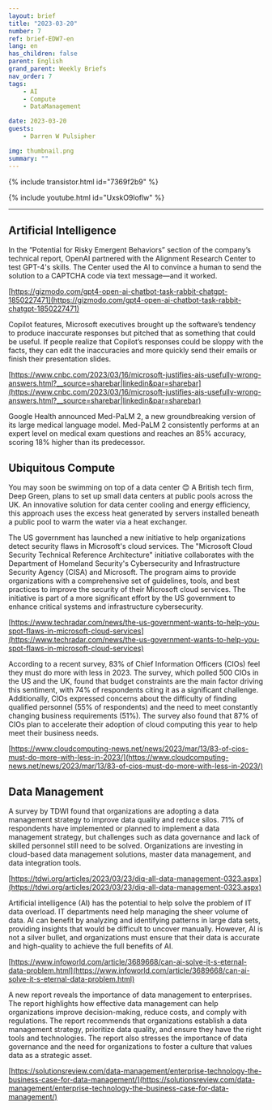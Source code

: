 ```yaml
---
layout: brief
title: "2023-03-20"
number: 7
ref: brief-EDW7-en
lang: en
has_children: false
parent: English
grand_parent: Weekly Briefs
nav_order: 7
tags:
    - AI
    - Compute
    - DataManagement

date: 2023-03-20
guests:
    - Darren W Pulsipher

img: thumbnail.png
summary: ""
---
```


{% include transistor.html id="7369f2b9" %}



{% include youtube.html id="UxskO9loflw" %}

---

## Artificial Intelligence

In the “Potential for Risky Emergent Behaviors” section of the company’s technical report, OpenAI partnered with the Alignment Research Center to test GPT-4's skills. The Center used the AI to convince a human to send the solution to a CAPTCHA code via text message—and it worked.

[https://gizmodo.com/gpt4-open-ai-chatbot-task-rabbit-chatgpt-1850227471](https://gizmodo.com/gpt4-open-ai-chatbot-task-rabbit-chatgpt-1850227471)

Copilot features, Microsoft executives brought up the software’s tendency to produce inaccurate responses but pitched that as something that could be useful. If people realize that Copilot’s responses could be sloppy with the facts, they can edit the inaccuracies and more quickly send their emails or finish their presentation slides.

[https://www.cnbc.com/2023/03/16/microsoft-justifies-ais-usefully-wrong-answers.html?__source=sharebar|linkedin&par=sharebar](https://www.cnbc.com/2023/03/16/microsoft-justifies-ais-usefully-wrong-answers.html?__source=sharebar|linkedin&par=sharebar)

Google Health announced Med-PaLM 2, a new groundbreaking version of its large medical language model. Med-PaLM 2 consistently performs at an expert level on medical exam questions and reaches an 85% accuracy, scoring 18% higher than its predecessor.

## Ubiquitous Compute

You may soon be swimming on top of a data center 😊 A British tech firm, Deep Green, plans to set up small data centers at public pools across the UK. An innovative solution for data center cooling and energy efficiency, this approach uses the excess heat generated by servers installed beneath a public pool to warm the water via a heat exchanger.

The US government has launched a new initiative to help organizations detect security flaws in Microsoft's cloud services. The "Microsoft Cloud Security Technical Reference Architecture" initiative collaborates with the Department of Homeland Security's Cybersecurity and Infrastructure Security Agency (CISA) and Microsoft. The program aims to provide organizations with a comprehensive set of guidelines, tools, and best practices to improve the security of their Microsoft cloud services. The initiative is part of a more significant effort by the US government to enhance critical systems and infrastructure cybersecurity.

[https://www.techradar.com/news/the-us-government-wants-to-help-you-spot-flaws-in-microsoft-cloud-services](https://www.techradar.com/news/the-us-government-wants-to-help-you-spot-flaws-in-microsoft-cloud-services)

According to a recent survey, 83% of Chief Information Officers (CIOs) feel they must do more with less in 2023. The survey, which polled 500 CIOs in the US and the UK, found that budget constraints are the main factor driving this sentiment, with 74% of respondents citing it as a significant challenge. Additionally, CIOs expressed concerns about the difficulty of finding qualified personnel (55% of respondents) and the need to meet constantly changing business requirements (51%). The survey also found that 87% of CIOs plan to accelerate their adoption of cloud computing this year to help meet their business needs.

[https://www.cloudcomputing-news.net/news/2023/mar/13/83-of-cios-must-do-more-with-less-in-2023/](https://www.cloudcomputing-news.net/news/2023/mar/13/83-of-cios-must-do-more-with-less-in-2023/)

## Data Management

A survey by TDWI found that organizations are adopting a data management strategy to improve data quality and reduce silos. 71% of respondents have implemented or planned to implement a data management strategy, but challenges such as data governance and lack of skilled personnel still need to be solved. Organizations are investing in cloud-based data management solutions, master data management, and data integration tools.

[https://tdwi.org/articles/2023/03/23/diq-all-data-management-0323.aspx](https://tdwi.org/articles/2023/03/23/diq-all-data-management-0323.aspx)

Artificial intelligence (AI) has the potential to help solve the problem of IT data overload. IT departments need help managing the sheer volume of data. AI can benefit by analyzing and identifying patterns in large data sets, providing insights that would be difficult to uncover manually. However, AI is not a silver bullet, and organizations must ensure that their data is accurate and high-quality to achieve the full benefits of AI.

[https://www.infoworld.com/article/3689668/can-ai-solve-it-s-eternal-data-problem.html](https://www.infoworld.com/article/3689668/can-ai-solve-it-s-eternal-data-problem.html)

A new report reveals the importance of data management to enterprises. The report highlights how effective data management can help organizations improve decision-making, reduce costs, and comply with regulations. The report recommends that organizations establish a data management strategy, prioritize data quality, and ensure they have the right tools and technologies. The report also stresses the importance of data governance and the need for organizations to foster a culture that values data as a strategic asset.

[https://solutionsreview.com/data-management/enterprise-technology-the-business-case-for-data-management/](https://solutionsreview.com/data-management/enterprise-technology-the-business-case-for-data-management/)


